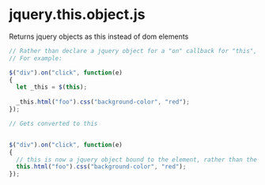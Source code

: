 # jquery.this.object.js
Returns jquery objects as this instead of dom elements


```javascript
// Rather than declare a jquery object for a "on" callback for "this", it does it automatically
// For example:

$("div").on("click", function(e)
{
  let _this = $(this);
  
  _this.html("foo").css("background-color", "red");
});

// Gets converted to this


$("div").on("click", function(e)
{
  // this is now a jquery object bound to the element, rather than the dom element
  this.html("foo").css("background-color", "red");
});

```
